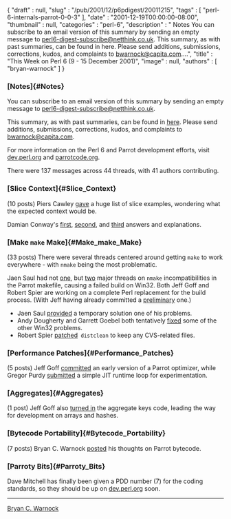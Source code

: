 {
   "draft" : null,
   "slug" : "/pub/2001/12/p6pdigest/20011215",
   "tags" : [
      "perl-6-internals-parrot-0-0-3"
   ],
   "date" : "2001-12-19T00:00:00-08:00",
   "thumbnail" : null,
   "categories" : "perl-6",
   "description" : " Notes You can subscribe to an email version of this summary by sending an empty message to perl6-digest-subscribe@netthink.co.uk. This summary, as with past summaries, can be found in here. Please send additions, submissions, corrections, kudos, and complaints to bwarnock@capita.com....",
   "title" : "This Week on Perl 6 (9 - 15 December 2001)",
   "image" : null,
   "authors" : [
      "bryan-warnock"
   ]
}





### [Notes]{#Notes}

You can subscribe to an email version of this summary by sending an
empty message to <perl6-digest-subscribe@netthink.co.uk>.

This summary, as with past summaries, can be found in
[here](http://members.home.com/bcwarno/Perl6/digests/). Please send
additions, submissions, corrections, kudos, and complaints to
<bwarnock@capita.com>.

For more information on the Perl 6 and Parrot development efforts, visit
[dev.perl.org](http://dev.perl.org/perl6/) and
[parrotcode.org](http://www.parrotcode.org/).

There were 137 messages across 44 threads, with 41 authors contributing.

### [Slice Context]{#Slice_Context}

(10 posts) Piers Cawley
[gave](http://archive.develooper.com/perl6-language@perl.org/msg08814.html)
a huge list of slice examples, wondering what the expected context would
be.

Damian Conway's
[first](http://archive.develooper.com/perl6-language@perl.org/msg08815.html),
[second](http://archive.develooper.com/perl6-language@perl.org/msg08810.html),
and
[third](http://archive.develooper.com/perl6-language@perl.org/msg08813.html)
answers and explanations.

### [Make `make` Make]{#Make_make_Make}

(33 posts) There were several threads centered around getting `make` to
work everywhere - with `nmake` being the most problematic.

Jaen Saul had not
[one](http://archive.develooper.com/perl6-internals@perl.org/msg06952.html),
but
[two](http://archive.develooper.com/perl6-internals@perl.org/msg06969.html)
major threads on `nmake` incompatibilities in the Parrot makefile,
causing a failed build on Win32. Both Jeff Goff and Robert Spier are
working on a complete Perl replacement for the build process. (With Jeff
having already committed a
[preliminary](http://archive.develooper.com/perl6-internals@perl.org/msg06989.html)
one.)

-   Jaen Saul
    [provided](http://archive.develooper.com/perl6-internals@perl.org/msg06966.html)
    a temporary solution one of his problems.
-   Andy Dougherty and Garrett Goebel both tentatively
    [fixed](http://archive.develooper.com/perl6-internals@perl.org/msg07006.html)
    some of the other Win32 problems.
-   Robert Spier
    [patched](http://archive.develooper.com/perl6-internals@perl.org/msg07039.html)` distclean`
    to keep any CVS-related files.

### [Performance Patches]{#Performance_Patches}

(5 posts) Jeff Goff
[committed](http://archive.develooper.com/perl6-internals@perl.org/msg07017.html)
an early version of a Parrot optimizer, while Gregor Purdy
[submitted](http://archive.develooper.com/perl6-internals@perl.org/msg06941.html)
a simple JIT runtime loop for experimentation.

### [Aggregates]{#Aggregates}

(1 post) Jeff Goff also [turned
in](http://archive.develooper.com/perl6-internals@perl.org/msg06939.html)
the aggregate keys code, leading the way for development on arrays and
hashes.

### [Bytecode Portability]{#Bytecode_Portability}

(7 posts) Bryan C. Warnock
[posted](http://archive.develooper.com/perl6-internals@perl.org/msg06918.html)
his thoughts on Parrot bytecode.

### [Parroty Bits]{#Parroty_Bits}

Dave Mitchell has finally been given a PDD number (7) for the coding
standards, so they should be up on
[dev.perl.org](http://dev.perl.org/perl6/pdd/) soon.

------------------------------------------------------------------------

[Bryan C. Warnock](http://members.home.com/bcwarno/Perl6/)


